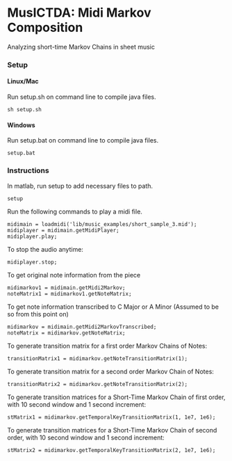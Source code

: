 MusICTDA: Midi Markov Composition
========

Analyzing short-time Markov Chains in sheet music

### Setup
#### Linux/Mac
Run setup.sh on command line to compile java files.

    sh setup.sh

#### Windows
Run setup.bat on command line to compile java files.

    setup.bat

### Instructions
In matlab, run setup to add necessary files to path.

    setup

Run the following commands to play a midi file.

    midimain = loadmidi('lib/music_examples/short_sample_3.mid');
    midiplayer = midimain.getMidiPlayer;
	midiplayer.play;

To stop the audio anytime:

    midiplayer.stop;

To get original note information from the piece

    midimarkov1 = midimain.getMidi2Markov;
    noteMatrix1 = midimarkov1.getNoteMatrix;

To get note information transcribed to C Major or A Minor (Assumed to be so from this point on)

    midimarkov = midimain.getMidi2MarkovTranscribed;
    noteMatrix = midimarkov.getNoteMatrix;

To generate transition matrix for a first order Markov Chains of Notes:

    transitionMatrix1 = midimarkov.getNoteTransitionMatrix(1);

To generate transition matrix for a second order Markov Chain of Notes:

    transitionMatrix2 = midimarkov.getNoteTransitionMatrix(2);

To generate transition matrices for a Short-Time Markov Chain of first order,
with 10 second window and 1 second increment:

    stMatrix1 = midimarkov.getTemporalKeyTransitionMatrix(1, 1e7, 1e6);

To generate transition matrices for a Short-Time Markov Chain of second order,
with 10 second window and 1 second increment:

    stMatrix2 = midimarkov.getTemporalKeyTransitionMatrix(2, 1e7, 1e6);
